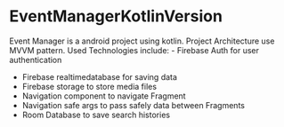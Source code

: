 # EventManagerKotlinVersion
Event Manager is a android project using kotlin.
Project Architecture use MVVM pattern.
Used Technologies include:
	- Firebase Auth for user authentication
  - Firebase realtimedatabase for saving data
  - Firebase storage to store media files
  - Navigation component to navigate Fragment
  - Navigation safe args to pass safely data between Fragments
  - Room Database to save search histories
